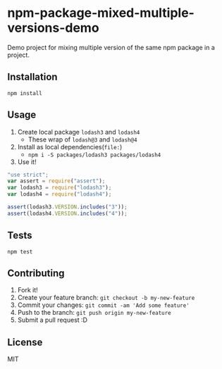 # npm-package-mixed-multiple-versions-demo

Demo project for mixing multiple version of the same npm package in a project.

## Installation

    npm install
    
## Usage


1. Create local package `lodash3` and `lodash4`
    - These wrap of `lodash@3` and `lodash@4`
2. Install as local dependencies(`file:`)
    - `npm i -S packages/lodash3 packages/lodash4`
3. Use it!

```js
"use strict";
var assert = require("assert");
var lodash3 = require("lodash3");
var lodash4 = require("lodash4");

assert(lodash3.VERSION.includes("3"));
assert(lodash4.VERSION.includes("4"));
```

## Tests

    npm test

## Contributing

1. Fork it!
2. Create your feature branch: `git checkout -b my-new-feature`
3. Commit your changes: `git commit -am 'Add some feature'`
4. Push to the branch: `git push origin my-new-feature`
5. Submit a pull request :D

## License

MIT